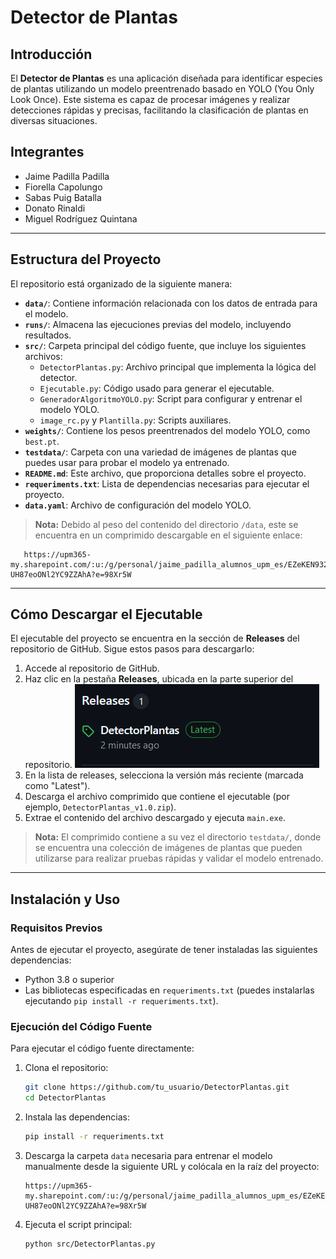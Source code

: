 # Detector de Plantas

## Introducción

El **Detector de Plantas** es una aplicación diseñada para identificar especies de plantas utilizando un modelo preentrenado basado en YOLO (You Only Look Once). Este sistema es capaz de procesar imágenes y realizar detecciones rápidas y precisas, facilitando la clasificación de plantas en diversas situaciones. 

## Integrantes
- Jaime Padilla Padilla
- Fiorella Capolungo
- Sabas Puig Batalla
- Donato Rinaldi
- Miguel Rodríguez Quintana

---

## Estructura del Proyecto
El repositorio está organizado de la siguiente manera:

- **`data/`**: Contiene información relacionada con los datos de entrada para el modelo.
- **`runs/`**: Almacena las ejecuciones previas del modelo, incluyendo resultados.
- **`src/`**: Carpeta principal del código fuente, que incluye los siguientes archivos:
  - `DetectorPlantas.py`: Archivo principal que implementa la lógica del detector.
  - `Ejecutable.py`: Código usado para generar el ejecutable.
  - `GeneradorAlgoritmoYOLO.py`: Script para configurar y entrenar el modelo YOLO.
  - `image_rc.py` y `Plantilla.py`: Scripts auxiliares.
- **`weights/`**: Contiene los pesos preentrenados del modelo YOLO, como `best.pt`.
- **`testdata/`**: Carpeta con una variedad de imágenes de plantas que puedes usar para probar el modelo ya entrenado.
- **`README.md`**: Este archivo, que proporciona detalles sobre el proyecto.
- **`requeriments.txt`**: Lista de dependencias necesarias para ejecutar el proyecto.
- **`data.yaml`**: Archivo de configuración del modelo YOLO.

> **Nota:** Debido al peso del contenido del directorio `/data`, este se encuentra en un comprimido descargable en el siguiente enlace:
```plaintext
   https://upm365-my.sharepoint.com/:u:/g/personal/jaime_padilla_alumnos_upm_es/EZeKEN932NNMvo0fmTVM1hUBM6K-UH87eoONl2YC9ZZAhA?e=98Xr5W
   ```
---

## Cómo Descargar el Ejecutable

El ejecutable del proyecto se encuentra en la sección de **Releases** del repositorio de GitHub. Sigue estos pasos para descargarlo:

1. Accede al repositorio de GitHub.
2. Haz clic en la pestaña **Releases**, ubicada en la parte superior del repositorio.
   ![Imagen de la pestaña Releases](/img/release.png)
3. En la lista de releases, selecciona la versión más reciente (marcada como "Latest").
4. Descarga el archivo comprimido que contiene el ejecutable (por ejemplo, `DetectorPlantas_v1.0.zip`).
5. Extrae el contenido del archivo descargado y ejecuta `main.exe`.

> **Nota:** El comprimido contiene a su vez el directorio `testdata/`, donde se encuentra una colección de imágenes de plantas que pueden utilizarse para realizar pruebas rápidas y validar el modelo entrenado.
---

## Instalación y Uso

### Requisitos Previos
Antes de ejecutar el proyecto, asegúrate de tener instaladas las siguientes dependencias:

- Python 3.8 o superior
- Las bibliotecas especificadas en `requeriments.txt` (puedes instalarlas ejecutando `pip install -r requeriments.txt`).

### Ejecución del Código Fuente
Para ejecutar el código fuente directamente:

1. Clona el repositorio:
   ```bash
   git clone https://github.com/tu_usuario/DetectorPlantas.git
   cd DetectorPlantas
   ```
2. Instala las dependencias:
   ```bash
   pip install -r requeriments.txt
   ```
3. Descarga la carpeta `data` necesaria para entrenar el modelo manualmente desde la siguiente URL y colócala en la raíz del proyecto:
   ```plaintext
   https://upm365-my.sharepoint.com/:u:/g/personal/jaime_padilla_alumnos_upm_es/EZeKEN932NNMvo0fmTVM1hUBM6K-UH87eoONl2YC9ZZAhA?e=98Xr5W
   ```
4. Ejecuta el script principal:
   ```bash
   python src/DetectorPlantas.py
   ```
